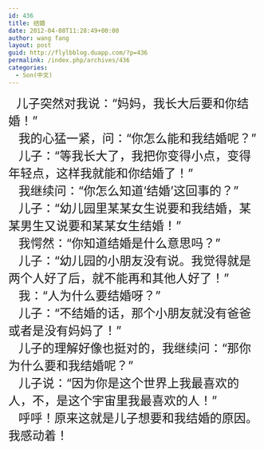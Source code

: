 ```yaml
---
id: 436
title: 结婚
date: 2012-04-08T11:28:49+00:00
author: wang fang
layout: post
guid: http://flylbblog.duapp.com/?p=436
permalink: /index.php/archives/436
categories:
  - Son(中文)
---
```

<div>
      <span style="font-size: x-large">儿子突然对我说：“妈妈，我长大后要和你结婚！”</span>
</div>

<div>
  <span style="font-size: x-large">   我的心猛一紧，问：“你怎么能和我结婚呢？”</span>
</div>

<div>
  <span style="font-size: x-large">   儿子：“等我长大了，我把你变得小点，变得年轻点，这样我就能和你结婚了！”</span>
</div>

<div>
  <span style="font-size: x-large">   我继续问：“你怎么知道‘结婚’这回事的？”</span>
</div>

<div>
  <span style="font-size: x-large">   儿子：“幼儿园里某某女生说要和我结婚，某某男生又说要和某某女生结婚！”</span>
</div>

<div>
  <span style="font-size: x-large">   我愕然：“你知道结婚是什么意思吗？”</span>
</div>

<div>
  <span style="font-size: x-large">   儿子：“幼儿园的小朋友没有说。我觉得就是两个人好了后，就不能再和其他人好了！”</span>
</div>

<div>
  <span style="font-size: x-large">   我：“人为什么要结婚呀？”</span>
</div>

<div>
  <span style="font-size: x-large">   儿子：“不结婚的话，那个小朋友就没有爸爸或者是没有妈妈了！”</span>
</div>

<div>
  <span style="font-size: x-large">   儿子的理解好像也挺对的，我继续问：“那你为什么要和我结婚呢？”</span>
</div>

<div>
  <span style="font-size: x-large">   儿子说：“因为你是这个世界上我最喜欢的人，不，是这个宇宙里我最喜欢的人！”</span>
</div>

<div>
  <span style="font-size: x-large">   呼呼！原来这就是儿子想要和我结婚的原因。我感动着！</span>
</div>
